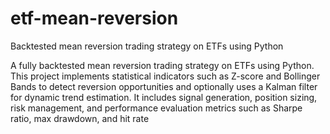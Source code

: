 # etf-mean-reversion
Backtested mean reversion trading strategy on ETFs using Python

A fully backtested mean reversion trading strategy on ETFs using Python. This project implements statistical indicators such as Z-score and Bollinger Bands to detect reversion opportunities and optionally uses a Kalman filter for dynamic trend estimation. It includes signal generation, position sizing, risk management, and performance evaluation metrics such as Sharpe ratio, max drawdown, and hit rate